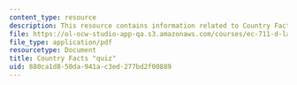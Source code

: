 ```yaml
---
content_type: resource
description: This resource contains information related to Country Facts.
file: https://ol-ocw-studio-app-qa.s3.amazonaws.com/courses/ec-711-d-lab-energy-spring-2011/880ca1d850da941ac3ed277bd2f00889_MITEC_711S11_lec01_ho1.pdf
file_type: application/pdf
resourcetype: Document
title: Country Facts "quiz"
uid: 880ca1d8-50da-941a-c3ed-277bd2f00889
---
```

